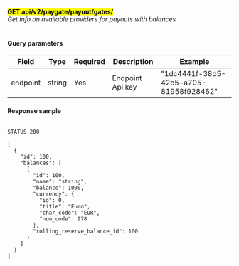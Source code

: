 **<mark>GET api/v2/paygate/payout/gates/</mark><br/>**
*Get info on available providers for payouts with balances<br/><br/>*

#### Query parameters

| Field    | Type          | Required | Description      | Example                                |
|----------|---------------|----------|------------------|----------------------------------------|
| endpoint | string <uuid> | Yes      | Endpoint Api key | "1dc4441f-38d5-42b5-a705-81958f928462" | 

#### Response sample
```

STATUS 200

[
  {
    "id": 100,
    "balances": [
      {
        "id": 100,
        "name": "string",
        "balance": 1000,
        "currency": {
          "id": 0,
          "title": "Euro",
          "char_code": "EUR",
          "num_code": 978
        },
        "rolling_reserve_balance_id": 100
      }
    ]
  }
]
```